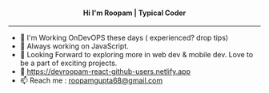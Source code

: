 <h4 align="center">  Hi I'm Roopam | Typical Coder</h4>

<hr />

- 👋 I'm Working OnDevOPS these days ( experienced? drop tips)
- 👀 Always working on JavaScript.
- 🌱 Looking Forward to exploring more in web dev & mobile dev. Love to be a part of exciting projects.
- :dizzy: https://devroopam-react-github-users.netlify.app
- 📫 Reach me : roopamgupta68@gmail.com

<!---
whoroopamgupta/whoroopamgupta is a ✨ special ✨ repository because its `README.md` (this file) appears on your GitHub profile.
You can click the Preview link to take a look at your changes.
--->
